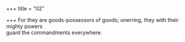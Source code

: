 +++
title = "02"

+++
For they are goods-possessors of goods; unerring, they with their  mighty powers  
guard the commandments everywhere.  